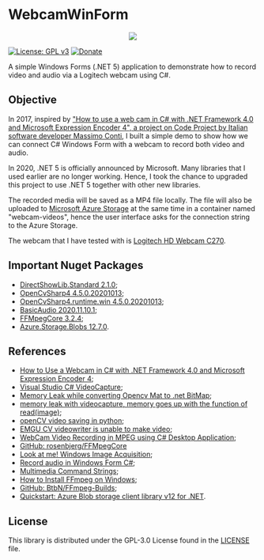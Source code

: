 # WebcamWinForm

<div align="center">
    <img src="https://gclstorage.blob.core.windows.net/images/WebcamWinForm-banner.png" />
</div>

[![License: GPL v3](https://img.shields.io/badge/License-GPLv3-blue.svg)](https://www.gnu.org/licenses/gpl-3.0)
[![Donate](https://img.shields.io/badge/$-donate-ff69b4.svg)](https://www.buymeacoffee.com/chunlin)

A simple Windows Forms (.NET 5) application to demonstrate how to record video and audio via a Logitech webcam using C#.

## Objective
In 2017, inspired by ["How to use a web cam in C# with .NET Framework 4.0 and Microsoft Expression Encoder 4", a project on Code Project by Italian software developer Massimo Conti](https://www.codeproject.com/Articles/202464/How-to-use-a-WebCam-in-C-with-the-NET-Framework), I built a simple demo to show how we can connect C# Windows Form with a webcam to record both video and audio.

In 2020, .NET 5 is officially announced by Microsoft. Many libraries that I used earlier are no longer working. Hence, I took the chance to upgraded this project to use .NET 5 together with other new libraries.

The recorded media will be saved as a MP4 file locally. The file will also be uploaded to [Microsoft Azure Storage](https://azure.microsoft.com/en-us/services/storage/) at the same time in a container named "webcam-videos", hence the user interface asks for the connection string to the Azure Storage.

The webcam that I have tested with is [Logitech HD Webcam C270](https://www.logitech.com/en-us/products/webcams/c270-hd-webcam.960-000694.html).

## Important Nuget Packages
- [DirectShowLib.Standard 2.1.0](https://www.nuget.org/packages/DirectShowLib.Standard/);
- [OpenCvSharp4 4.5.0.20201013](https://www.nuget.org/packages/OpenCvSharp4/);
- [OpenCvSharp4.runtime.win 4.5.0.20201013](https://www.nuget.org/packages/OpenCvSharp4.runtime.win/);
- [BasicAudio 2020.11.10.1](https://www.nuget.org/packages/BasicAudio/);
- [FFMpegCore 3.2.4](https://www.nuget.org/packages/FFMpegCore/);
- [Azure.Storage.Blobs 12.7.0](https://www.nuget.org/packages/Azure.Storage.Blobs/).

## References
- [How to Use a Webcam in C# with .NET Framework 4.0 and Microsoft Expression Encoder 4](https://www.codeproject.com/Articles/202464/How-to-use-a-WebCam-in-C-with-the-NET-Framework);
- [Visual Studio C# VideoCapture](https://stackoverflow.com/a/49303081/1177328);
- [Memory Leak while converting Opencv Mat to .net BitMap](https://stackoverflow.com/a/43839778/1177328);
- [memory leak with videocapture, memory goes up with the function of read(image)](https://github.com/opencv/opencv/issues/5715);
- [openCV video saving in python](https://stackoverflow.com/a/29317298/1177328);
- [EMGU CV videowriter is unable to make video](https://stackoverflow.com/a/32021413/1177328);
- [WebCam Video Recording in MPEG using C# Desktop Application](https://stackoverflow.com/questions/19366260/webcam-video-recording-in-mpeg-using-c-sharp-desktop-application);
- [GitHub: rosenbjerg/FFMpegCore](https://github.com/rosenbjerg/FFMpegCore)
- [Look at me! Windows Image Acquisition](https://channel9.msdn.com/coding4fun/articles/Look-at-me-Windows-Image-Acquisition);
- [Record audio in Windows Form C#](https://www.youtube.com/watch?v=xjcoAWHxi1A);
- [Multimedia Command Strings](https://docs.microsoft.com/en-us/previous-versions/ms712587(v=vs.85));
- [How to Install FFmpeg on Windows](http://blog.gregzaal.com/how-to-install-ffmpeg-on-windows/);
- [GitHub: BtbN/FFmpeg-Builds](https://github.com/BtbN/FFmpeg-Builds/releases);
- [Quickstart: Azure Blob storage client library v12 for .NET](https://docs.microsoft.com/en-us/azure/storage/blobs/storage-quickstart-blobs-dotnet).

## License ##

This library is distributed under the GPL-3.0 License found in the [LICENSE](./LICENSE) file.